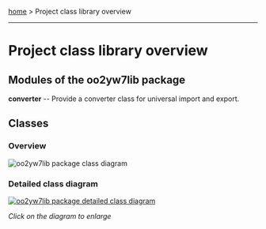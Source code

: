 [home](../index) > Project class library overview

---

# Project class library overview

## Modules of the oo2yw7lib package

**converter** -- Provide a converter class for universal import and export. 

## Classes

### Overview

![oo2yw7lib package class diagram](img/oo2yw7lib_package_class_diagram.png)

### Detailed class diagram

[![oo2yw7lib package detailed class diagram](img/oo2yw7lib_package_detailed_class_diagram.png)](img/oo2yw7lib_package_detailed_class_diagram.png)

*Click on the diagram to enlarge*


